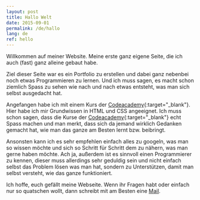 ```yaml
---
layout: post
title: Hallo Welt
date: 2015-09-01
permalink: /de/hallo
lang: de
ref: hello
---
```


Willkommen auf meiner Website. Meine erste ganz eigene Seite, die ich auch (fast) ganz alleine gebaut habe. 

Ziel dieser Seite war es ein Portfolio zu erstellen und dabei ganz nebenbei noch etwas Programmieren zu lernen. Und ich muss sagen, es macht schon ziemlich Spass zu sehen wie nach und nach etwas entsteht, was man sich selbst ausgedacht hat.

Angefangen habe ich mit einem Kurs der [Codeacademy](https://www.codecademy.com/learn){:target="_blank"}. Hier habe ich mir Grundwissen in HTML und CSS angeeignet. Ich muss schon sagen, dass die Kurse der [Codeacademy](https://www.codecademy.com/learn){:target="_blank"} echt Spass machen und man merkt, dass sich da jemand wirklich Gedanken gemacht hat, wie man das ganze am Besten lernt bzw. beibringt.

Ansonsten kann ich es sehr empfehlen einfach alles zu googeln, was man so wissen möchte und sich so Schritt für Schritt dem zu nähern, was man gerne haben möchte. Ach ja, außerdem ist es sinnvoll einen Programmierer zu kennen, dieser muss allerdings sehr geduldig sein und nicht einfach selbst das Problem lösen was man hat, sondern zu Unterstützen, damit man selbst versteht, wie das ganze funktioniert.

Ich hoffe, euch gefällt meine Webseite. Wenn ihr Fragen habt oder einfach nur so quatschen wollt, dann schreibt mit am Besten eine [Mail](mailto:verena.ortlieb@gmail.com).
